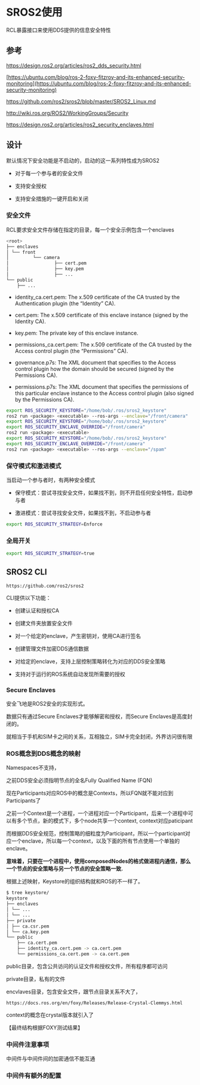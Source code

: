 # SROS2使用

RCL暴露接口来使用DDS提供的信息安全特性

## 参考

<https://design.ros2.org/articles/ros2_dds_security.html>

[https://ubuntu.com/blog/ros-2-foxy-fitzroy-and-its-enhanced-security-monitoring](https://ubuntu.com/blog/ros-2-foxy-fitzroy-and-its-enhanced-security-monitoring)

<https://github.com/ros2/sros2/blob/master/SROS2_Linux.md>

<http://wiki.ros.org/ROS2/WorkingGroups/Security>

<https://design.ros2.org/articles/ros2_security_enclaves.html>

## 设计

默认情况下安全功能是不启动的，启动的这一系列特性成为SROS2

- 对于每一个参与者的安全文件

- 支持安全授权

- 支持安全措施的一键开启和关闭

### 安全文件

RCL要求安全文件存储在指定的目录，每一个安全示例包含一个enclaves

```bash
<root>
├── enclaves
│ └── front
│         └── camera
│                 ├── cert.pem
│                 ├── key.pem
│                 ├── ...
└── public
    ├── ...
```

- identity_ca.cert.pem: The x.509 certificate of the CA trusted by the Authentication plugin (the “Identity” CA).

- cert.pem: The x.509 certificate of this enclave instance (signed by the Identity CA).

- key.pem: The private key of this enclave instance.

- permissions_ca.cert.pem: The x.509 certificate of the CA trusted by the Access control plugin (the “Permissions” CA).

- governance.p7s: The XML document that specifies to the Access control plugin how the domain should be secured (signed by the Permissions CA).

- permissions.p7s: The XML document that specifies the permissions of this particular enclave instance to the Access control plugin (also signed by the Permissions CA).

```bash
export ROS_SECURITY_KEYSTORE="/home/bob/.ros/sros2_keystore"
ros2 run <package> <executable> --ros-args --enclave="/front/camera"
export ROS_SECURITY_KEYSTORE="/home/bob/.ros/sros2_keystore"
export ROS_SECURITY_ENCLAVE_OVERRIDE="/front/camera"
ros2 run <package> <executable>
export ROS_SECURITY_KEYSTORE="/home/bob/.ros/sros2_keystore"
export ROS_SECURITY_ENCLAVE_OVERRIDE="/front/camera"
ros2 run <package> <executable> --ros-args --enclave="/spam"
```

### 保守模式和激进模式

当启动一个参与者时，有两种安全模式

- 保守模式：尝试寻找安全文件，如果找不到，则不开启任何安全特性，启动参与者

- 激进模式：尝试寻找安全文件，如果找不到，不启动参与者

```bash
export ROS_SECURITY_STRATEGY=Enforce
```

### 全局开关

```bash
export ROS_SECURITY_STRATEGY=true
```

## SROS2 CLI

`https://github.com/ros2/sros2`

CLI提供以下功能：

- 创建认证和授权CA

- 创建文件夹放置安全文件

- 对一个给定的enclave，产生密钥对，使用CA进行签名

- 创建管理文件加密DDS通信数据

- 对给定的enclave，支持上层控制策略转化为对应的DDS安全策略

- 支持对于运行的ROS系统自动发现所需要的授权

### Secure Enclaves

安全飞地是ROS2安全的实现形式。

数据只有通过Secure Enclaves才能够解密和授权，而Secure Enclaves是高度封闭的。

就相当于手机和SIM卡之间的关系，互相独立，SIM卡完全封闭，外界访问很有限

### ROS概念到DDS概念的映射

Namespaces不支持，

之前DDS安全必须指明节点的全名Fully Qualified Name (FQN)

现在Participants对应ROS中的概念是Contexts，所以FQN就不能对应到Participants了

之前一个Context是一个进程，一个进程对应一个Participant，后来一个进程中可以有多个节点，新的模式下，多个node共享一个context, context对应paticipant

而根据DDS安全规范，控制策略的细粒度为Participant，所以一个participant对应一个enclave，所以每一个context，以及下面的所有节点使用一个单独的enclave。

**意味着，只要在一个进程中，使用composedNodes的格式做进程内通信，那么一个节点的安全策略与另一个节点的安全策略一致.**

根据上述映射，Keystore的组织结构就和ROS的不一样了。

```bash
$ tree keystore/
keystore
├── enclaves
│ └── ...
│ └── ...
├── private
│ ├── ca.csr.pem
│ └── ca.key.pem
└── public
    ├── ca.cert.pem
    ├── identity_ca.cert.pem -> ca.cert.pem
    └── permissions_ca.cert.pem -> ca.cert.pem
```

public目录，包含公共访问的认证文件和授权文件，所有程序都可访问

private目录，私有的文件

encvlaves目录，包含安全文件，跟节点目录关系不大了，

`https://docs.ros.org/en/foxy/Releases/Release-Crystal-Clemmys.html`

context的概念在crystal版本就引入了

【最终结构根据FOXY测试结果】

### 中间件注意事项

中间件与中间件间的加密通信不能互通

### 中间件有额外的配置
